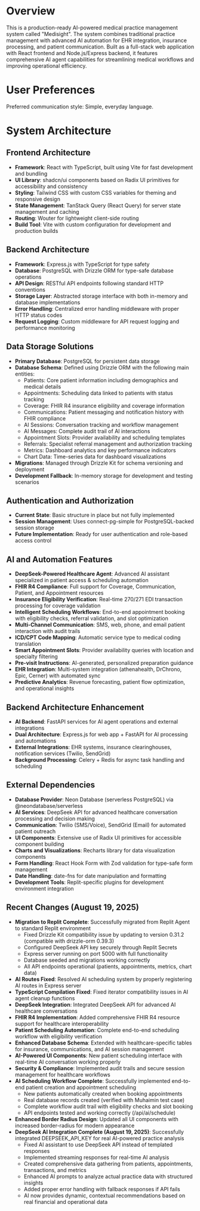 # Overview

This is a production-ready AI-powered medical practice management system called "Medisight". The system combines traditional practice management with advanced AI automation for EHR integration, insurance processing, and patient communication. Built as a full-stack web application with React frontend and Node.js/Express backend, it features comprehensive AI agent capabilities for streamlining medical workflows and improving operational efficiency.

# User Preferences

Preferred communication style: Simple, everyday language.

# System Architecture

## Frontend Architecture
- **Framework**: React with TypeScript, built using Vite for fast development and bundling
- **UI Library**: shadcn/ui components based on Radix UI primitives for accessibility and consistency
- **Styling**: Tailwind CSS with custom CSS variables for theming and responsive design
- **State Management**: TanStack Query (React Query) for server state management and caching
- **Routing**: Wouter for lightweight client-side routing
- **Build Tool**: Vite with custom configuration for development and production builds

## Backend Architecture
- **Framework**: Express.js with TypeScript for type safety
- **Database**: PostgreSQL with Drizzle ORM for type-safe database operations
- **API Design**: RESTful API endpoints following standard HTTP conventions
- **Storage Layer**: Abstracted storage interface with both in-memory and database implementations
- **Error Handling**: Centralized error handling middleware with proper HTTP status codes
- **Request Logging**: Custom middleware for API request logging and performance monitoring

## Data Storage Solutions
- **Primary Database**: PostgreSQL for persistent data storage
- **Database Schema**: Defined using Drizzle ORM with the following main entities:
  - Patients: Core patient information including demographics and medical details  
  - Appointments: Scheduling data linked to patients with status tracking
  - Coverage: FHIR R4 insurance eligibility and coverage information
  - Communications: Patient messaging and notification history with FHIR compliance
  - AI Sessions: Conversation tracking and workflow management
  - AI Messages: Complete audit trail of AI interactions
  - Appointment Slots: Provider availability and scheduling templates
  - Referrals: Specialist referral management and authorization tracking
  - Metrics: Dashboard analytics and key performance indicators
  - Chart Data: Time-series data for dashboard visualizations
- **Migrations**: Managed through Drizzle Kit for schema versioning and deployment
- **Development Fallback**: In-memory storage for development and testing scenarios

## Authentication and Authorization
- **Current State**: Basic structure in place but not fully implemented
- **Session Management**: Uses connect-pg-simple for PostgreSQL-backed session storage
- **Future Implementation**: Ready for user authentication and role-based access control

## AI and Automation Features
- **DeepSeek-Powered Healthcare Agent**: Advanced AI assistant specialized in patient access & scheduling automation
- **FHIR R4 Compliance**: Full support for Coverage, Communication, Patient, and Appointment resources
- **Insurance Eligibility Verification**: Real-time 270/271 EDI transaction processing for coverage validation
- **Intelligent Scheduling Workflows**: End-to-end appointment booking with eligibility checks, referral validation, and slot optimization
- **Multi-Channel Communication**: SMS, web, phone, and email patient interaction with audit trails
- **ICD/CPT Code Mapping**: Automatic service type to medical coding translation
- **Smart Appointment Slots**: Provider availability queries with location and specialty filtering
- **Pre-visit Instructions**: AI-generated, personalized preparation guidance
- **EHR Integration**: Multi-system integration (athenahealth, DrChrono, Epic, Cerner) with automated sync
- **Predictive Analytics**: Revenue forecasting, patient flow optimization, and operational insights

## Backend Architecture Enhancement
- **AI Backend**: FastAPI services for AI agent operations and external integrations
- **Dual Architecture**: Express.js for web app + FastAPI for AI processing and automations
- **External Integrations**: EHR systems, insurance clearinghouses, notification services (Twilio, SendGrid)
- **Background Processing**: Celery + Redis for async task handling and scheduling

## External Dependencies
- **Database Provider**: Neon Database (serverless PostgreSQL) via @neondatabase/serverless
- **AI Services**: DeepSeek API for advanced healthcare conversation processing and decision making
- **Communication**: Twilio (SMS/Voice), SendGrid (Email) for automated patient outreach  
- **UI Components**: Extensive use of Radix UI primitives for accessible component building
- **Charts and Visualizations**: Recharts library for data visualization components
- **Form Handling**: React Hook Form with Zod validation for type-safe form management
- **Date Handling**: date-fns for date manipulation and formatting
- **Development Tools**: Replit-specific plugins for development environment integration

## Recent Changes (August 19, 2025)
- **Migration to Replit Complete**: Successfully migrated from Replit Agent to standard Replit environment
  - Fixed Drizzle Kit compatibility issue by updating to version 0.31.2 (compatible with drizzle-orm 0.39.3)
  - Configured DeepSeek API key securely through Replit Secrets
  - Express server running on port 5000 with full functionality
  - Database seeded and migrations working correctly
  - All API endpoints operational (patients, appointments, metrics, chart data)
- **AI Routes Fixed**: Resolved AI scheduling system by properly registering AI routes in Express server
- **TypeScript Compilation Fixed**: Fixed iterator compatibility issues in AI agent cleanup functions
- **DeepSeek Integration**: Integrated DeepSeek API for advanced AI healthcare conversations
- **FHIR R4 Implementation**: Added comprehensive FHIR R4 resource support for healthcare interoperability
- **Patient Scheduling Automation**: Complete end-to-end scheduling workflow with eligibility verification
- **Enhanced Database Schema**: Extended with healthcare-specific tables for insurance, communications, and AI session management
- **AI-Powered UI Components**: New patient scheduling interface with real-time AI conversation working properly
- **Security & Compliance**: Implemented audit trails and secure session management for healthcare workflows
- **AI Scheduling Workflow Complete**: Successfully implemented end-to-end patient creation and appointment scheduling
  - New patients automatically created when booking appointments
  - Real database records created (verified with Muhaimin test case)
  - Complete workflow audit trail with eligibility checks and slot booking
  - API endpoints tested and working correctly (/api/ai/schedule)
- **Enhanced Border Radius Design**: Updated all UI components with increased border-radius for modern appearance
- **DeepSeek AI Integration Complete (August 19, 2025)**: Successfully integrated DEEPSEEK_API_KEY for real AI-powered practice analysis
  - Fixed AI assistant to use DeepSeek API instead of templated responses
  - Implemented streaming responses for real-time AI analysis
  - Created comprehensive data gathering from patients, appointments, transactions, and metrics
  - Enhanced AI prompts to analyze actual practice data with structured insights
  - Added proper error handling with fallback responses if API fails
  - AI now provides dynamic, contextual recommendations based on real financial and operational data